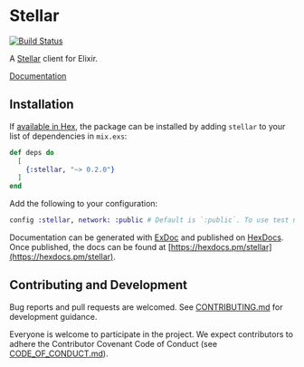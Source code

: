# Stellar

[![Build Status](https://travis-ci.org/revelrylabs/elixir-stellar-client.svg?branch=master)](https://travis-ci.org/revelrylabs/elixir-stellar-client)

A [Stellar](https://stellar.org) client for Elixir.

[Documentation](https://hexdocs.pm/stellar)

## Installation

If [available in Hex](https://hex.pm/docs/publish), the package can be installed
by adding `stellar` to your list of dependencies in `mix.exs`:

```elixir
def deps do
  [
    {:stellar, "~> 0.2.0"}
  ]
end
```

Add the following to your configuration:

```elixir
config :stellar, network: :public # Default is `:public`. To use test network, use `:test`
```

Documentation can be generated with [ExDoc](https://github.com/elixir-lang/ex_doc)
and published on [HexDocs](https://hexdocs.pm). Once published, the docs can
be found at [https://hexdocs.pm/stellar](https://hexdocs.pm/stellar).

## Contributing and Development

Bug reports and pull requests are welcomed. See [CONTRIBUTING.md](https://github.com/revelrylabs/elixir-stellar-client/blob/master/CONTRIBUTING.md)
for development guidance.

Everyone is welcome to participate in the project. We expect contributors to
adhere the Contributor Covenant Code of Conduct (see [CODE_OF_CONDUCT.md](https://github.com/revelrylabs/elixir-stellar-client/blob/master/CODE_OF_CONDUCT.md)).
